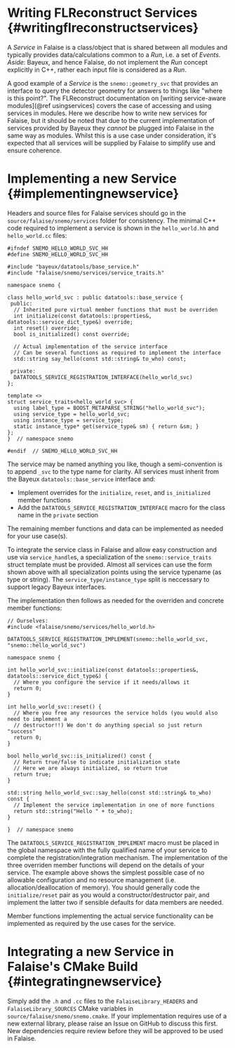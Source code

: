 Writing FLReconstruct Services {#writingflreconstructservices}
==============================

A _Service_ in Falaise is a class/object that is shared between all modules and
typically provides data/calculations common to a _Run_, i.e. a set of _Events_.
_Aside_: Bayeux, and hence Falaise, do not implement the _Run_ concept explicitly
in C++, rather each input file is considered as a _Run_.

A good example of a _Service_ is the `snemo::geometry_svc` that provides an interface
to query the detector geometry for answers to things like "where is this point?".
The FLReconstruct documentation on [writing service-aware modules](@ref usingservices)
covers the case of accessing and using services in modules. Here we describe how to
write new services for Falaise, but it should be noted that due to the current implementation
of services provided by Bayeux they _cannot_ be plugged into Falaise in the same way as modules.
Whilst this is a use case under consideration, it's expected that all services will be
supplied by Falaise to simplify use and ensure coherence.

Implementing a new Service {#implementingnewservice}
====================
Headers and source files for Falaise services should go in the `source/falaise/snemo/services` folder
for consistency. The minimal C++ code required to implement a service is shown in the `hello_world.hh`
and `hello_world.cc` files:

~~~~~
#ifndef SNEMO_HELLO_WORLD_SVC_HH
#define SNEMO_HELLO_WORLD_SVC_HH

#include "bayeux/datatools/base_service.h"
#include "falaise/snemo/services/service_traits.h"

namespace snemo {

class hello_world_svc : public datatools::base_service {
 public:
  // Inherited pure virtual member functions that must be overriden
  int initialize(const datatools::properties&, datatools::service_dict_type&) override;
  int reset() override;
  bool is_initialized() const override;

  // Actual implementation of the service interface
  // Can be several functions as required to implement the interface
  std::string say_hello(const std::string& to_who) const;

 private:
  DATATOOLS_SERVICE_REGISTRATION_INTERFACE(hello_world_svc)
};

template <>
struct service_traits<hello_world_svc> {
  using label_type = BOOST_METAPARSE_STRING("hello_world_svc");
  using service_type = hello_world_svc;
  using instance_type = service_type;
  static instance_type* get(service_type& sm) { return &sm; }
};
}  // namespace snemo

#endif  // SNEMO_HELLO_WORLD_SVC_HH
~~~~~

The service may be named anything you like, though a semi-convention is to append `_svc`
to the type name for clarity. All services must inherit from the Bayeux `datatools::base_service` interface and:

-  Implement overrides for the `initialize`, `reset`, and `is_initialized` member functions
-  Add the `DATATOOLS_SERVICE_REGISTRATION_INTERFACE` macro for the class name in the `private` section

The remaining member functions and data can be implemented as needed for your use case(s).

To integrate the service class in Falaise and allow easy construction and use via
`service_handle`s, a specialization of the `snemo::service_traits` struct template must be provided.
Almost all services can use the form shown above with all specialization points using the service typename
(as type or string). The `service_type/instance_type` split is neccessary to support legacy
Bayeux interfaces.

The implementation then follows as needed for the overriden and concrete member functions:

~~~~~
// Ourselves:
#include <falaise/snemo/services/hello_world.h>

DATATOOLS_SERVICE_REGISTRATION_IMPLEMENT(snemo::hello_world_svc, "snemo::hello_world_svc")

namespace snemo {

int hello_world_svc::initialize(const datatools::properties&, datatools::service_dict_type&) {
  // Where you configure the service if it needs/allows it
  return 0;
}

int hello_world_svc::reset() {
  // Where you free any resources the service holds (you would also need to implement a
  // destructor!!) We don't do anything special so just return "success"
  return 0;
}

bool hello_world_svc::is_initialized() const {
  // Return true/false to indicate initialization state
  // Here we are always initialized, so return true
  return true;
}

std::string hello_world_svc::say_hello(const std::string& to_who) const {
  // Implement the service implementation in one of more functions
  return std::string("Hello " + to_who);
}

}  // namespace snemo
~~~~~

The `DATATOOLS_SERVICE_REGISTRATION_IMPLEMENT` macro must be placed in the global namespace
with the fully qualified name of your service to complete the registration/integration mechanism.
The implementation of the three overriden member functions will depend on the details of your
service. The example above shows the simplest possible case of no allowable configuration and
no resource management (i.e. allocation/deallocation of memory). You should generally code
the `initialize/reset` pair as you would a constructor/destructor pair, and implement the
latter two if sensible defaults for data members are needed.

Member functions implementing the actual service functionality can be implemented as required
by the use cases for the service.


Integrating a new Service in Falaise's CMake Build {#integratingnewservice}
==================================================
Simply add the `.h` and `.cc` files to the `FalaiseLibrary_HEADERS` and `FalaiseLibrary_SOURCES`
CMake variables in `source/falaise/snemo/snemo.cmake`. If your implementation requires use of
a new external library, please raise an Issue on GitHub to discuss this first. New dependencies
require review before they will be approved to be used in Falaise.
